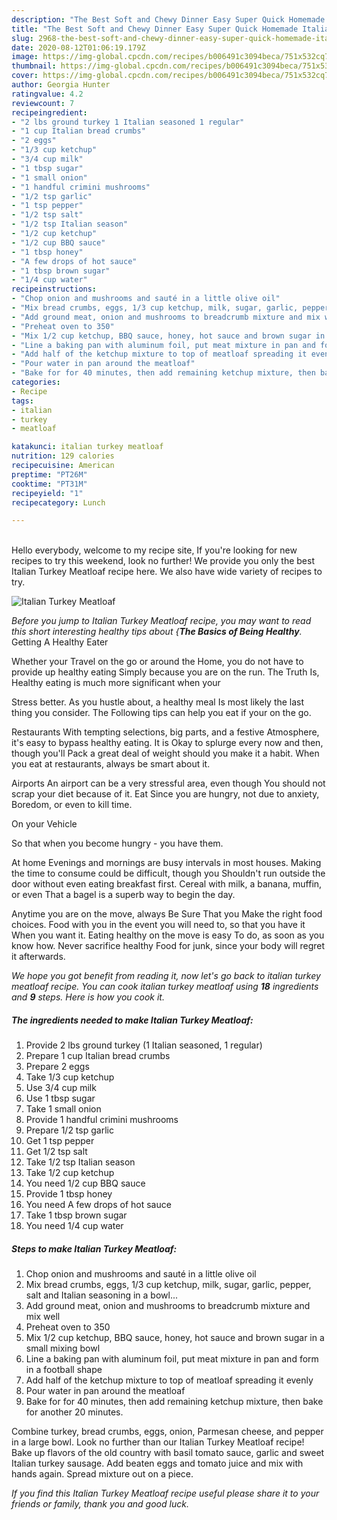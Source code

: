 ```yaml
---
description: "The Best Soft and Chewy Dinner Easy Super Quick Homemade Italian Turkey Meatloaf"
title: "The Best Soft and Chewy Dinner Easy Super Quick Homemade Italian Turkey Meatloaf"
slug: 2968-the-best-soft-and-chewy-dinner-easy-super-quick-homemade-italian-turkey-meatloaf
date: 2020-08-12T01:06:19.179Z
image: https://img-global.cpcdn.com/recipes/b006491c3094beca/751x532cq70/italian-turkey-meatloaf-recipe-main-photo.jpg
thumbnail: https://img-global.cpcdn.com/recipes/b006491c3094beca/751x532cq70/italian-turkey-meatloaf-recipe-main-photo.jpg
cover: https://img-global.cpcdn.com/recipes/b006491c3094beca/751x532cq70/italian-turkey-meatloaf-recipe-main-photo.jpg
author: Georgia Hunter
ratingvalue: 4.2
reviewcount: 7
recipeingredient:
- "2 lbs ground turkey 1 Italian seasoned 1 regular"
- "1 cup Italian bread crumbs"
- "2 eggs"
- "1/3 cup ketchup"
- "3/4 cup milk"
- "1 tbsp sugar"
- "1 small onion"
- "1 handful crimini mushrooms"
- "1/2 tsp garlic"
- "1 tsp pepper"
- "1/2 tsp salt"
- "1/2 tsp Italian season"
- "1/2 cup ketchup"
- "1/2 cup BBQ sauce"
- "1 tbsp honey"
- "A few drops of hot sauce"
- "1 tbsp brown sugar"
- "1/4 cup water"
recipeinstructions:
- "Chop onion and mushrooms and sauté in a little olive oil"
- "Mix bread crumbs, eggs, 1/3 cup ketchup, milk, sugar, garlic, pepper, salt and Italian seasoning in a bowl..."
- "Add ground meat, onion and mushrooms to breadcrumb mixture and mix well"
- "Preheat oven to 350"
- "Mix 1/2 cup ketchup, BBQ sauce, honey, hot sauce and brown sugar in a small mixing bowl"
- "Line a baking pan with aluminum foil, put meat mixture in pan and form in a football shape"
- "Add half of the ketchup mixture to top of meatloaf spreading it evenly"
- "Pour water in pan around the meatloaf"
- "Bake for for 40 minutes, then add remaining ketchup mixture, then bake for another 20 minutes."
categories:
- Recipe
tags:
- italian
- turkey
- meatloaf

katakunci: italian turkey meatloaf 
nutrition: 129 calories
recipecuisine: American
preptime: "PT26M"
cooktime: "PT31M"
recipeyield: "1"
recipecategory: Lunch

---
```

<br>
Hello everybody, welcome to my recipe site, If you're looking for new recipes to try this weekend, look no further! We provide you only the best Italian Turkey Meatloaf recipe here. We also have wide variety of recipes to try.
<br>


![Italian Turkey Meatloaf](https://img-global.cpcdn.com/recipes/b006491c3094beca/751x532cq70/italian-turkey-meatloaf-recipe-main-photo.jpg)

<i>Before you jump to Italian Turkey Meatloaf recipe, you may want to read this short interesting healthy tips about {<strong>The Basics of Being Healthy</strong>.</i>
Getting A Healthy Eater

Whether your Travel on the go or around the
Home, you do not have to provide up healthy eating
Simply because you are on the run. The Truth Is,
Healthy eating is much more significant when your



Stress better. As you hustle about, a healthy meal
Is most likely the last thing you consider. The
Following tips can help you eat if your on the go.

Restaurants
With tempting selections, big parts, and a festive
Atmosphere, it's easy to bypass healthy eating. It is 
Okay to splurge every now and then, though you'll
Pack a great deal of weight should you make it a habit.
When you eat at restaurants, always be smart
about it.

Airports
An airport can be a very stressful area, even though 
You should not scrap your diet because of it. Eat
Since you are hungry, not due to anxiety,
Boredom, or even to kill time.

On your Vehicle 

So that when you become hungry - you have them.

At home
Evenings and mornings are busy intervals in most houses.
Making the time to consume could be difficult, though you
Shouldn't run outside the door without even eating breakfast
first. Cereal with milk, a banana, muffin, or even
That a bagel is a superb way to begin the day.

Anytime you are on the move, always Be Sure That you
Make the right food choices. 
Food with you in the event you will need to, so that you have it
When you want it. Eating healthy on the move is easy
To do, as soon as you know how. Never sacrifice healthy
Food for junk, since your body will regret it afterwards.


<i>We hope you got benefit from reading it, now let's go back to italian turkey meatloaf recipe. You can cook italian turkey meatloaf using <strong>18</strong> ingredients and <strong>9</strong> steps. Here is how you cook it.
</i>

##### The ingredients needed to make Italian Turkey Meatloaf:

1. Provide 2 lbs ground turkey (1 Italian seasoned, 1 regular)
1. Prepare 1 cup Italian bread crumbs
1. Prepare 2 eggs
1. Take 1/3 cup ketchup
1. Use 3/4 cup milk
1. Use 1 tbsp sugar
1. Take 1 small onion
1. Provide 1 handful crimini mushrooms
1. Prepare 1/2 tsp garlic
1. Get 1 tsp pepper
1. Get 1/2 tsp salt
1. Take 1/2 tsp Italian season
1. Take 1/2 cup ketchup
1. You need 1/2 cup BBQ sauce
1. Provide 1 tbsp honey
1. You need A few drops of hot sauce
1. Take 1 tbsp brown sugar
1. You need 1/4 cup water


##### Steps to make Italian Turkey Meatloaf:

1. Chop onion and mushrooms and sauté in a little olive oil
1. Mix bread crumbs, eggs, 1/3 cup ketchup, milk, sugar, garlic, pepper, salt and Italian seasoning in a bowl...
1. Add ground meat, onion and mushrooms to breadcrumb mixture and mix well
1. Preheat oven to 350
1. Mix 1/2 cup ketchup, BBQ sauce, honey, hot sauce and brown sugar in a small mixing bowl
1. Line a baking pan with aluminum foil, put meat mixture in pan and form in a football shape
1. Add half of the ketchup mixture to top of meatloaf spreading it evenly
1. Pour water in pan around the meatloaf
1. Bake for for 40 minutes, then add remaining ketchup mixture, then bake for another 20 minutes.


Combine turkey, bread crumbs, eggs, onion, Parmesan cheese, and pepper in a large bowl. Look no further than our Italian Turkey Meatloaf recipe! Bake up flavors of the old country with basil tomato sauce, garlic and sweet Italian turkey sausage. Add beaten eggs and tomato juice and mix with hands again. Spread mixture out on a piece. 

<i>If you find this Italian Turkey Meatloaf recipe useful please share it to your friends or family, thank you and good luck.</i>
